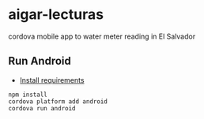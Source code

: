 # aigar-lecturas

cordova mobile app to water meter reading in El Salvador

## Run Android

* [Install requirements](https://cordova.apache.org/docs/en/latest/guide/platforms/android/index.html#installing-the-requirements)

```
npm install
cordova platform add android
cordova run android
```